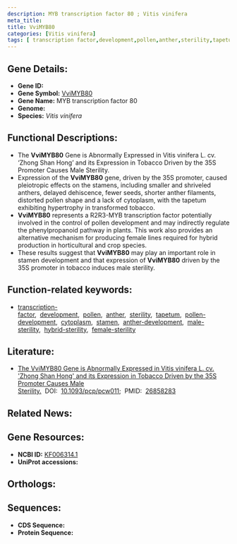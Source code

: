 ```yaml
---
description: MYB transcription factor 80 ; Vitis vinifera
meta_title:
title: VviMYB80
categories: [Vitis vinifera]
tags: [ transcription factor,development,pollen,anther,sterility,tapetum,pollen development,cytoplasm,stamen,anther development,male sterility,hybrid sterility,female sterility ]
---
```


## Gene Details:
- **Gene ID:** []()
- **Gene Symbol:** <u>VviMYB80</u>
- **Gene Name:** MYB transcription factor 80
- **Genome:** []()
- **Species:** *Vitis vinifera*

## Functional Descriptions:
   - The **VviMYB80** Gene is Abnormally Expressed in Vitis vinifera L. cv. ‘Zhong Shan Hong’ and its Expression in Tobacco Driven by the 35S Promoter Causes Male Sterility.
   - Expression of the **VviMYB80** gene, driven by the 35S promoter, caused pleiotropic effects on the stamens, including smaller and shriveled anthers, delayed dehiscence, fewer seeds, shorter anther filaments, distorted pollen shape and a lack of cytoplasm, with the tapetum exhibiting hypertrophy in transformed tobacco.
   - **VviMYB80** represents a R2R3-MYB transcription factor potentially involved in the control of pollen development and may indirectly regulate the phenylpropanoid pathway in plants. This work also provides an alternative mechanism for producing female lines required for hybrid production in horticultural and crop species.
   - These results suggest that **VviMYB80** may play an important role in stamen development and that expression of **VviMYB80** driven by the 35S promoter in tobacco induces male sterility.

## Function-related keywords:
   - [transcription-factor](/tags/transcription-factor/),&nbsp;&nbsp;[development](/tags/development/),&nbsp;&nbsp;[pollen](/tags/pollen/),&nbsp;&nbsp;[anther](/tags/anther/),&nbsp;&nbsp;[sterility](/tags/sterility/),&nbsp;&nbsp;[tapetum](/tags/tapetum/),&nbsp;&nbsp;[pollen-development](/tags/pollen-development/),&nbsp;&nbsp;[cytoplasm](/tags/cytoplasm/),&nbsp;&nbsp;[stamen](/tags/stamen/),&nbsp;&nbsp;[anther-development](/tags/anther-development/),&nbsp;&nbsp;[male-sterility](/tags/male-sterility/),&nbsp;&nbsp;[hybrid-sterility](/tags/hybrid-sterility/),&nbsp;&nbsp;[female-sterility](/tags/female-sterility/)

## Literature:
   - [The VviMYB80 Gene is Abnormally Expressed in Vitis vinifera L. cv. &#x27;Zhong Shan Hong&#x27; and its Expression in Tobacco Driven by the 35S Promoter Causes Male Sterility.](https://doi.org/10.1093/pcp/pcw011)&nbsp;&nbsp;DOI:&nbsp;&nbsp;[10.1093/pcp/pcw011](https://doi.org/10.1093/pcp/pcw011);&nbsp;&nbsp;PMID:&nbsp;&nbsp;[26858283](https://pubmed.ncbi.nlm.nih.gov/26858283/)

## Related News:

## Gene Resources:
- **NCBI ID:**  [KF006314.1](https://www.ncbi.nlm.nih.gov/gene/?term=KF006314.1)
- **UniProt accessions:**  [](https://www.uniprot.org/uniprotkb//entry)

## Orthologs:

## Sequences:
- **CDS Sequence:**
- **Protein Sequence:**
